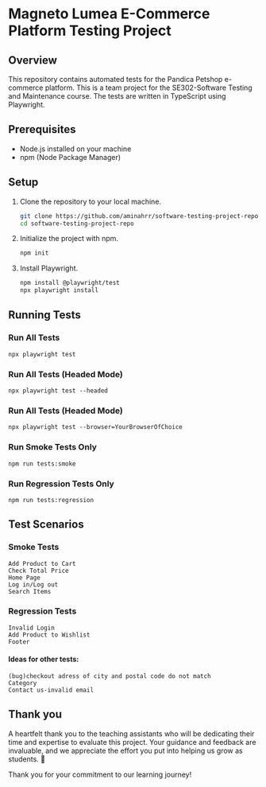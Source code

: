 # Magneto Lumea E-Commerce Platform Testing Project

## Overview
This repository contains automated tests for the Pandica Petshop e-commerce platform. This is a team project for the SE302-Software Testing and Maintenance course. The tests are written in TypeScript using Playwright.

## Prerequisites
- Node.js installed on your machine
- npm (Node Package Manager)

## Setup
1. Clone the repository to your local machine.
   ```bash
   git clone https://github.com/aminahrr/software-testing-project-repo.git
   cd software-testing-project-repo

2. Initialize the project with npm.
    ```bash
    npm init

3. Install Playwright.
     ```bash
     npm install @playwright/test
     npx playwright install

## Running Tests

### Run All Tests 

    
    npx playwright test 

### Run All Tests (Headed Mode)
    
    
    npx playwright test --headed
    
### Run All Tests (Headed Mode)
   
    
    npx playwright test --browser=YourBrowserOfChoice
    
### Run Smoke Tests Only
   
    
    npm run tests:smoke
    
    
### Run Regression Tests Only
    
    
    npm run tests:regression
    

## Test Scenarios

### Smoke Tests
    Add Product to Cart
    Check Total Price
    Home Page
    Log in/Log out
    Search Items

### Regression Tests
    Invalid Login
    Add Product to Wishlist
    Footer

#### Ideas for other tests:
    (bug)checkout adress of city and postal code do not match
    Category
    Contact us-invalid email
    
    

## Thank you

A heartfelt thank you to the teaching assistants who will be dedicating their time and expertise to evaluate this project. Your guidance and feedback are invaluable, and we appreciate the effort you put into helping us grow as students. 🙌

Thank you for your commitment to our learning journey!